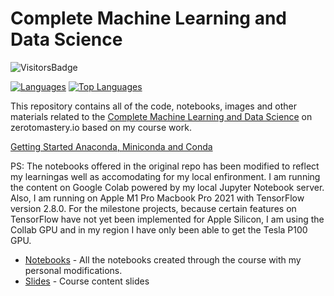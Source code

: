 # Complete Machine Learning and Data Science

![VisitorsBadge](https://visitor-badge-reloaded.herokuapp.com/badge?page_id=Complete_Machine_Learning_and_Data_Science&color=55acb7&style=for-the-badge&logo=Github)    

[![Languages](https://img.shields.io/github/languages/count/Mathews-Tom/Complete_Machine_Learning_and_Data_Science?style=flat-square)](#)
[![Top Languages](https://img.shields.io/github/languages/top/Mathews-Tom/Complete_Machine_Learning_and_Data_Science?style=flat-square)](#)

This repository contains all of the code, notebooks, images and other materials related to the [Complete Machine Learning and Data Science]((https://dbourke.link/ZTMmlcourse)) on zerotomastery.io based on my course work.

[Getting Started Anaconda, Miniconda and Conda](https://whimsical.com/getting-started-anaconda-miniconda-and-conda-BD751gt65nKjAD5i1CNEXU)

PS: The notebooks offered in the original repo has been modified to reflect my learningas well as accomodating for my local enfironment. I am running the content on Google Colab powered by my local Jupyter Notebook server. Also, I am running on Apple M1 Pro Macbook Pro 2021 with TensorFlow version 2.8.0. For the milestone projects, because certain features on TensorFlow have not yet been implemented for Apple Silicon, I am using the Collab GPU and in my region I have only been able to get the Tesla P100 GPU.

- [Notebooks](Notebooks) - All the notebooks created through the course with my personal modifications.
- [Slides](Slides) - Course content slides